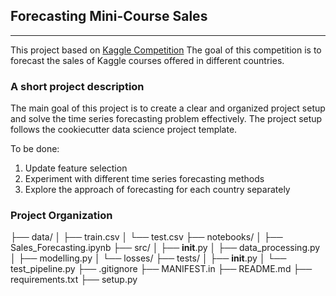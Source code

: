## **Forecasting Mini-Course Sales**
---
This project based on [Kaggle Competition](https://www.kaggle.com/competitions/playground-series-s3e19/overview)
The goal of this competition is to forecast the sales of Kaggle courses offered in different countries.

### A short project description
The main goal of this project is to create a clear and organized project setup and solve the time series forecasting problem effectively.
The project setup follows the cookiecutter data science project template.

To be done:
1. Update feature selection
2. Experiment with different time series forecasting methods
3. Explore the approach of forecasting for each country separately

### Project Organization
├── data/
│   ├── train.csv
│   └── test.csv
├── notebooks/
│   ├── Sales_Forecasting.ipynb
├── src/
│   ├── __init__.py
│   ├── data_processing.py
│   ├── modelling.py
│   └── losses/
├── tests/
│   ├── __init__.py
│   └── test_pipeline.py
├── .gitignore
├── MANIFEST.in
├── README.md
├── requirements.txt
├── setup.py


